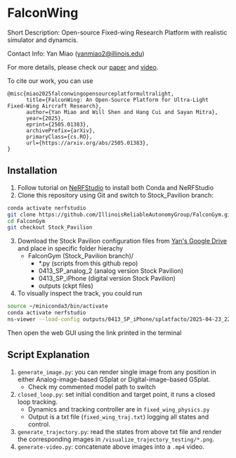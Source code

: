 # FalconWing

Short Description: Open-source Fixed-wing Research Platform with realistic simulator and dynamcis.

Contact Info: Yan Miao (yanmiao2@illinois.edu)

For more details, please check our [paper](https://arxiv.org/abs/2505.01383) and [video](https://www.youtube.com/watch?v=nB9Yot0wU6ohttps://www.youtube.com/watch?v=nB9Yot0wU6o).

To cite our work, you can use 
```
@misc{miao2025falconwingopensourceplatformultralight,
      title={FalconWing: An Open-Source Platform for Ultra-Light Fixed-Wing Aircraft Research}, 
      author={Yan Miao and Will Shen and Hang Cui and Sayan Mitra},
      year={2025},
      eprint={2505.01383},
      archivePrefix={arXiv},
      primaryClass={cs.RO},
      url={https://arxiv.org/abs/2505.01383}, 
}
```

## Installation

1. Follow tutorial on [NeRFStudio](https://docs.nerf.studio/quickstart/installation.html) to install both Conda and NeRFStudio
2. Clone this repository using Git and switch to Stock_Pavilion branch:
```bash
conda activate nerfstudio
git clone https://github.com/IllinoisReliableAutonomyGroup/FalconGym.git
cd FalconGym
git checkout Stock_Pavilion
```
3. Download the Stock Pavilion configuration files from [Yan's Google Drive](https://drive.google.com/drive/folders/1jTHsK4VBWPVTSzpj2DqrC5h4JKxUhX1u?usp=sharing) and place in specific folder hierachy
    - FalconGym (Stock_Pavilion branch)/
        - *.py (scripts from this github repo)
        - 0413_SP_analog_2 (analog version Stock Pavilion)
        - 0413_SP_iPhone (digital version Stock Pavilion)
        - outputs (ckpt files)
4. To visually inspect the track, you could run
``` bash
source ~/miniconda3/bin/activate
conda activate nerfstudio
ns-viewer --load-config outputs/0413_SP_iPhone/splatfacto/2025-04-23_225512/config.yml
```
Then open the web GUI using the link printed in the terminal

## Script Explanation

1. `generate_image.py`: you can render single image from any position in either Analog-image-based GSplat or Digital-image-based GSplat.
    - Check my commented model path to switch
2. `closed_loop.py`: set initial condition and target point, it runs a closed loop tracking. 
    - Dynamics and tracking controller are in `fixed_wing_physics.py`
    - Output is a txt file (`fixed_wing_traj.txt`) logging all states and control.
3. `generate_trajectory.py`: read the states from above txt file and render the corresponding images in `/visualize_trajectory_testing/*.png`.
4. `generate-video.py`: concatenate above images into a `.mp4` video.
